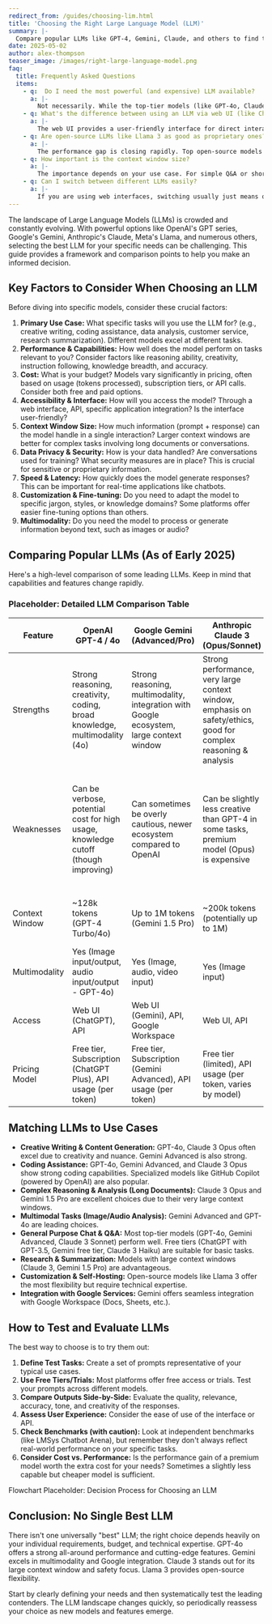 ```yaml
---
redirect_from: /guides/choosing-lim.html
title: 'Choosing the Right Large Language Model (LLM)'
summary: |-
  Compare popular LLMs like GPT-4, Gemini, Claude, and others to find the best fit for your needs.
date: 2025-05-02
author: alex-thompson
teaser_image: /images/right-large-language-model.png
faq:
  title: Frequently Asked Questions
  items:
    - q:  Do I need the most powerful (and expensive) LLM available?
      a: |-
        Not necessarily. While the top-tier models (like GPT-4o, Claude 3 Opus, Gemini Advanced) offer the highest capabilities, they also come with higher costs (subscription or API fees). For many tasks, mid-tier models (like Claude 3 Sonnet) or even capable free models (like GPT-3.5 Turbo, Claude 3 Haiku, Gemini free tier) might be perfectly adequate and more cost-effective. Evaluate the trade-off between performance and cost for your specific use case.
    - q: What's the difference between using an LLM via web UI (like ChatGPT) vs. API?
      a: |-
        The web UI provides a user-friendly interface for direct interaction, often with features like conversation history and formatting. The API (Application Programming Interface) allows developers to integrate the LLM's capabilities into their own applications, websites, or workflows, offering more control and automation possibilities. API usage is typically billed based on the amount of text processed (tokens).
    - q: Are open-source LLMs like Llama 3 as good as proprietary ones?
      a: |-
        The performance gap is closing rapidly. Top open-source models like Llama 3 (especially the larger versions) can rival or even exceed the performance of some proprietary models on certain benchmarks. However, proprietary models often have advantages in ease of access (polished web UIs), cutting-edge features released first, and potentially larger scale. Open-source models offer greater transparency, control, and customization potential but usually require more technical effort to deploy and manage.
    - q: How important is the context window size?
      a: |-
        The importance depends on your use case. For simple Q&A or short text generation, a smaller context window (e.g., 8k tokens) might suffice. For tasks involving analyzing long documents, maintaining long conversations, or complex reasoning that requires referencing information across a large amount of text, a larger context window (e.g., 128k, 200k, or even 1M tokens) is significantly beneficial.
    - q: Can I switch between different LLMs easily?
      a: |-
        If you are using web interfaces, switching usually just means opening a different website or app. If you are using APIs, switching might involve changing API endpoints and potentially adjusting your code slightly, as different providers might have slightly different API structures or parameter names, although many adhere to similar conventions. Prompting strategies might also need minor adjustments between models.
---
```

The landscape of Large Language Models (LLMs) is crowded and constantly evolving. With powerful options like OpenAI's GPT series, Google's Gemini, Anthropic's Claude, Meta's Llama, and numerous others, selecting the best LLM for your specific needs can be challenging. This guide provides a framework and comparison points to help you make an informed decision.

## Key Factors to Consider When Choosing an LLM

Before diving into specific models, consider these crucial factors:

1.  **Primary Use Case:** What specific tasks will you use the LLM for? (e.g., creative writing, coding assistance, data analysis, customer service, research summarization). Different models excel at different tasks.
2.  **Performance & Capabilities:** How well does the model perform on tasks relevant to you? Consider factors like reasoning ability, creativity, instruction following, knowledge breadth, and accuracy.
3.  **Cost:** What is your budget? Models vary significantly in pricing, often based on usage (tokens processed), subscription tiers, or API calls. Consider both free and paid options.
4.  **Accessibility & Interface:** How will you access the model? Through a web interface, API, specific application integration? Is the interface user-friendly?
5.  **Context Window Size:** How much information (prompt + response) can the model handle in a single interaction? Larger context windows are better for complex tasks involving long documents or conversations.
6.  **Data Privacy & Security:** How is your data handled? Are conversations used for training? What security measures are in place? This is crucial for sensitive or proprietary information.
7.  **Speed & Latency:** How quickly does the model generate responses? This can be important for real-time applications like chatbots.
8.  **Customization & Fine-tuning:** Do you need to adapt the model to specific jargon, styles, or knowledge domains? Some platforms offer easier fine-tuning options than others.
9.  **Multimodality:** Do you need the model to process or generate information beyond text, such as images or audio?

## Comparing Popular LLMs (As of Early 2025)

Here's a high-level comparison of some leading LLMs. Keep in mind that capabilities and features change rapidly.

### Placeholder: Detailed LLM Comparison Table

| Feature | OpenAI GPT-4 / 4o | Google Gemini (Advanced/Pro) | Anthropic Claude 3 (Opus/Sonnet) | Meta Llama 3 |
| --- | --- | --- | --- | --- |
| Strengths | Strong reasoning, creativity, coding, broad knowledge, multimodality (4o) | Strong reasoning, multimodality, integration with Google ecosystem, large context window | Strong performance, very large context window, emphasis on safety/ethics, good for complex reasoning & analysis | Strong performance (especially larger models), open-source availability, good for customization |
| Weaknesses | Can be verbose, potential cost for high usage, knowledge cutoff (though improving) | Can sometimes be overly cautious, newer ecosystem compared to OpenAI | Can be slightly less creative than GPT-4 in some tasks, premium model (Opus) is expensive | Requires more technical setup if self-hosting, smaller models less capable, potential safety concerns with open models |
| Context Window | ~128k tokens (GPT-4 Turbo/4o) | Up to 1M tokens (Gemini 1.5 Pro) | ~200k tokens (potentially up to 1M) | 8k tokens (standard), larger versions available |
| Multimodality | Yes (Image input/output, audio input/output - GPT-4o) | Yes (Image, audio, video input) | Yes (Image input) | Primarily text-based (multimodal versions may exist) |
| Access | Web UI (ChatGPT), API | Web UI (Gemini), API, Google Workspace | Web UI, API | Downloadable weights, hosted APIs (via partners) |
| Pricing Model | Free tier, Subscription (ChatGPT Plus), API usage (per token) | Free tier, Subscription (Gemini Advanced), API usage (per token) | Free tier (limited), API usage (per token, varies by model) | Free (open source), hosting/API costs vary |

## Matching LLMs to Use Cases

*   **Creative Writing & Content Generation:** GPT-4o, Claude 3 Opus often excel due to creativity and nuance. Gemini Advanced is also strong.
*   **Coding Assistance:** GPT-4o, Gemini Advanced, and Claude 3 Opus show strong coding capabilities. Specialized models like GitHub Copilot (powered by OpenAI) are also popular.
*   **Complex Reasoning & Analysis (Long Documents):** Claude 3 Opus and Gemini 1.5 Pro are excellent choices due to their very large context windows.
*   **Multimodal Tasks (Image/Audio Analysis):** Gemini Advanced and GPT-4o are leading choices.
*   **General Purpose Chat & Q&A:** Most top-tier models (GPT-4o, Gemini Advanced, Claude 3 Sonnet) perform well. Free tiers (ChatGPT with GPT-3.5, Gemini free tier, Claude 3 Haiku) are suitable for basic tasks.
*   **Research & Summarization:** Models with large context windows (Claude 3, Gemini 1.5 Pro) are advantageous.
*   **Customization & Self-Hosting:** Open-source models like Llama 3 offer the most flexibility but require technical expertise.
*   **Integration with Google Services:** Gemini offers seamless integration with Google Workspace (Docs, Sheets, etc.).

## How to Test and Evaluate LLMs

The best way to choose is to try them out:

1.  **Define Test Tasks:** Create a set of prompts representative of your typical use cases.
2.  **Use Free Tiers/Trials:** Most platforms offer free access or trials. Test your prompts across different models.
3.  **Compare Outputs Side-by-Side:** Evaluate the quality, relevance, accuracy, tone, and creativity of the responses.
4.  **Assess User Experience:** Consider the ease of use of the interface or API.
5.  **Check Benchmarks (with caution):** Look at independent benchmarks (like LMSys Chatbot Arena), but remember they don't always reflect real-world performance on *your* specific tasks.
6.  **Consider Cost vs. Performance:** Is the performance gain of a premium model worth the extra cost for your needs? Sometimes a slightly less capable but cheaper model is sufficient.

Flowchart Placeholder: Decision Process for Choosing an LLM

## Conclusion: No Single Best LLM

There isn't one universally "best" LLM; the right choice depends heavily on your individual requirements, budget, and technical expertise. GPT-4o offers a strong all-around performance and cutting-edge features. Gemini excels in multimodality and Google integration. Claude 3 stands out for its large context window and safety focus. Llama 3 provides open-source flexibility.

Start by clearly defining your needs and then systematically test the leading contenders. The LLM landscape changes quickly, so periodically reassess your choice as new models and features emerge.